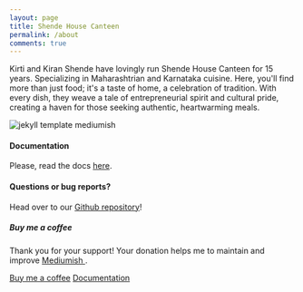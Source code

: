 ```yaml
---
layout: page
title: Shende House Canteen
permalink: /about
comments: true
---
```


<div class="row justify-content-between">
<div class="col-md-8 pr-5">

<p>Kirti and Kiran Shende have lovingly run Shende House Canteen for 15 years. Specializing in Maharashtrian and Karnataka cuisine. Here, you'll find more than just food; it's a taste of home, a celebration of tradition. With every dish, they weave a tale of entrepreneurial spirit and cultural pride, creating a haven for those seeking authentic, heartwarming meals.</p>

<p class="mb-5"><img class="shadow-lg" src="{{site.baseurl}}/assets/images/20221226_171613.jpg" alt="jekyll template mediumish" /></p>
<h4>Documentation</h4>

<p>Please, read the docs <a href="https://bootstrapstarter.com/bootstrap-templates/template-mediumish-bootstrap-jekyll/">here</a>.</p>

<h4>Questions or bug reports?</h4>

<p>Head over to our <a href="https://github.com/wowthemesnet/mediumish-theme-jekyll">Github repository</a>!</p>

</div>

<div class="col-md-4">

<div class="sticky-top sticky-top-80">
<h5>Buy me a coffee</h5>

<p>Thank you for your support! Your donation helps me to maintain and improve <a target="_blank" href="https://github.com/wowthemesnet/mediumish-theme-jekyll">Mediumish <i class="fab fa-github"></i></a>.</p>

<a target="_blank" href="https://www.wowthemes.net/donate/" class="btn btn-danger">Buy me a coffee</a> <a target="_blank" href="https://bootstrapstarter.com/bootstrap-templates/template-mediumish-bootstrap-jekyll/" class="btn btn-warning">Documentation</a>

</div>
</div>
</div>
